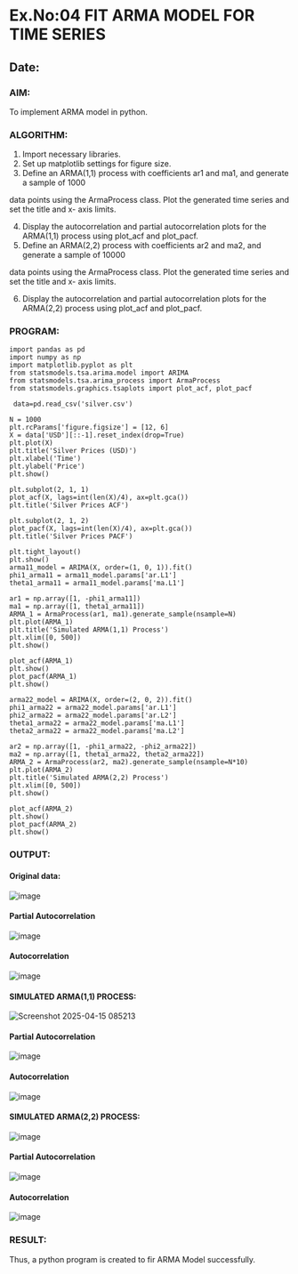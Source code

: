 # Ex.No:04   FIT ARMA MODEL FOR TIME SERIES

## Date:

### AIM:
To implement ARMA model in python.

### ALGORITHM:
1. Import necessary libraries.
2. Set up matplotlib settings for figure size.
3. Define an ARMA(1,1) process with coefficients ar1 and ma1, and generate a sample of 1000

data points using the ArmaProcess class. Plot the generated time series and set the title and x-
axis limits.

4. Display the autocorrelation and partial autocorrelation plots for the ARMA(1,1) process using
plot_acf and plot_pacf.
5. Define an ARMA(2,2) process with coefficients ar2 and ma2, and generate a sample of 10000

data points using the ArmaProcess class. Plot the generated time series and set the title and x-
axis limits.

6. Display the autocorrelation and partial autocorrelation plots for the ARMA(2,2) process using
plot_acf and plot_pacf.

### PROGRAM:
```
import pandas as pd
import numpy as np
import matplotlib.pyplot as plt
from statsmodels.tsa.arima.model import ARIMA
from statsmodels.tsa.arima_process import ArmaProcess
from statsmodels.graphics.tsaplots import plot_acf, plot_pacf

 data=pd.read_csv('silver.csv')

N = 1000
plt.rcParams['figure.figsize'] = [12, 6]
X = data['USD'][::-1].reset_index(drop=True)
plt.plot(X)
plt.title('Silver Prices (USD)')
plt.xlabel('Time')
plt.ylabel('Price')
plt.show()

plt.subplot(2, 1, 1)
plot_acf(X, lags=int(len(X)/4), ax=plt.gca())
plt.title('Silver Prices ACF')

plt.subplot(2, 1, 2)
plot_pacf(X, lags=int(len(X)/4), ax=plt.gca())
plt.title('Silver Prices PACF')

plt.tight_layout()
plt.show()
arma11_model = ARIMA(X, order=(1, 0, 1)).fit()
phi1_arma11 = arma11_model.params['ar.L1']
theta1_arma11 = arma11_model.params['ma.L1']

ar1 = np.array([1, -phi1_arma11])
ma1 = np.array([1, theta1_arma11])
ARMA_1 = ArmaProcess(ar1, ma1).generate_sample(nsample=N)
plt.plot(ARMA_1)
plt.title('Simulated ARMA(1,1) Process')
plt.xlim([0, 500])
plt.show()

plot_acf(ARMA_1)
plt.show()
plot_pacf(ARMA_1)
plt.show()

arma22_model = ARIMA(X, order=(2, 0, 2)).fit()
phi1_arma22 = arma22_model.params['ar.L1']
phi2_arma22 = arma22_model.params['ar.L2']
theta1_arma22 = arma22_model.params['ma.L1']
theta2_arma22 = arma22_model.params['ma.L2']

ar2 = np.array([1, -phi1_arma22, -phi2_arma22])  
ma2 = np.array([1, theta1_arma22, theta2_arma22])  
ARMA_2 = ArmaProcess(ar2, ma2).generate_sample(nsample=N*10)
plt.plot(ARMA_2)
plt.title('Simulated ARMA(2,2) Process')
plt.xlim([0, 500])
plt.show()

plot_acf(ARMA_2)
plt.show()
plot_pacf(ARMA_2)
plt.show()

```
### OUTPUT:

#### Original data:

![image](https://github.com/user-attachments/assets/8edfd0bb-bbda-4c76-ae52-3fa441091549)

#### Partial Autocorrelation

![image](https://github.com/user-attachments/assets/32d306cb-7903-4d1b-8b7e-8b8d58d2547e)

#### Autocorrelation

![image](https://github.com/user-attachments/assets/bb2de61e-1bb7-4e45-8e37-002c41079dcd)

#### SIMULATED ARMA(1,1) PROCESS:

![Screenshot 2025-04-15 085213](https://github.com/user-attachments/assets/22fdc324-0b6f-44e0-bd27-903c1ad82389)

#### Partial Autocorrelation

![image](https://github.com/user-attachments/assets/571d886f-cfaf-40cc-b249-30f0dd404e23)

#### Autocorrelation

![image](https://github.com/user-attachments/assets/0ea159d3-de7e-4e7a-9a92-032aaef5053f)

#### SIMULATED ARMA(2,2) PROCESS:

![image](https://github.com/user-attachments/assets/8d501d69-39e4-4d0b-8e6a-d643ed964762)

#### Partial Autocorrelation

![image](https://github.com/user-attachments/assets/f306389e-2537-462c-a18a-cf63123626e7)

#### Autocorrelation

![image](https://github.com/user-attachments/assets/9b1b0ff1-1e89-4ba7-81fd-6632ebeaa2bb)

### RESULT:
Thus, a python program is created to fir ARMA Model successfully.
